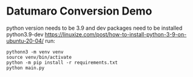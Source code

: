# Datumaro Conversion Demo

python version needs to be 3.9
and dev packages need to be installed
python3.9-dev
https://linuxize.com/post/how-to-install-python-3-9-on-ubuntu-20-04/
run: 
```
pythonn3 -m venv venv
source venv/bin/activate
python -m pip install -r requirements.txt
python main.py
```